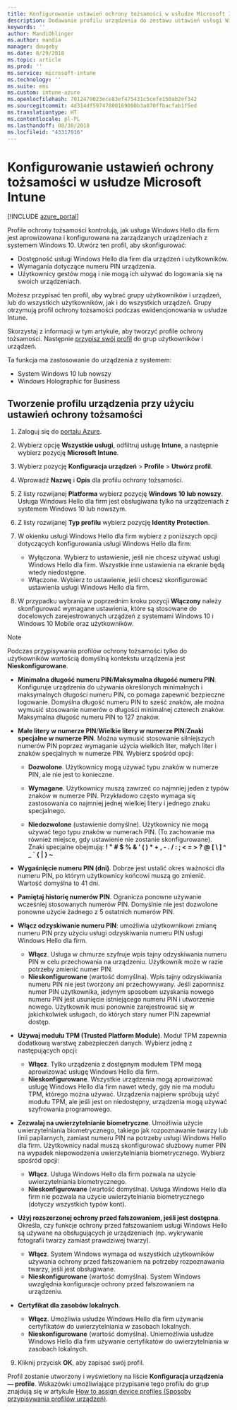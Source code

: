 ```yaml
---
title: Konfigurowanie ustawień ochrony tożsamości w usłudze Microsoft Intune — Azure | Microsoft Docs
description: Dodawanie profilu urządzenia do zestawu ustawień usługi Windows Hello dla firm na urządzeniach z systemem Windows 10 w usłudze Microsoft Intune
keywords: ''
author: MandiOhlinger
ms.author: mandia
manager: dougeby
ms.date: 8/29/2018
ms.topic: article
ms.prod: ''
ms.service: microsoft-intune
ms.technology: ''
ms.suite: ems
ms.custom: intune-azure
ms.openlocfilehash: 7012479023ece83ef475431c5cefe150ab2ef342
ms.sourcegitcommit: 4d314df59747800169090b3a870ffbacfab1f5ed
ms.translationtype: HT
ms.contentlocale: pl-PL
ms.lasthandoff: 08/30/2018
ms.locfileid: "43317916"
---
```

# <a name="configure-identity-protection-settings-in-microsoft-intune"></a>Konfigurowanie ustawień ochrony tożsamości w usłudze Microsoft Intune

[!INCLUDE [azure_portal](./includes/azure_portal.md)]

Profile ochrony tożsamości kontrolują, jak usługa Windows Hello dla firm jest aprowizowana i konfigurowana na zarządzanych urządzeniach z systemem Windows 10. Utwórz ten profil, aby skonfigurować:  
* Dostępność usługi Windows Hello dla firm dla urządzeń i użytkowników.
* Wymagania dotyczące numeru PIN urządzenia.
* Użytkownicy gestów mogą i nie mogą ich używać do logowania się na swoich urządzeniach.  

 Możesz przypisać ten profil, aby wybrać grupy użytkowników i urządzeń, lub do wszystkich użytkowników, jak i do wszystkich urządzeń. Grupy otrzymują profil ochrony tożsamości podczas ewidencjonowania w usłudze Intune.    

Skorzystaj z informacji w tym artykule, aby tworzyć profile ochrony tożsamości. Następnie [przypisz swój profil](device-profile-assign.md) do grup użytkowników i urządzeń.

Ta funkcja ma zastosowanie do urządzenia z systemem:  
- System Windows 10 lub nowszy
- Windows Holographic for Business  

## <a name="create-a-device-profile-with-identity-protection-settings"></a>Tworzenie profilu urządzenia przy użyciu ustawień ochrony tożsamości

1. Zaloguj się do [portalu Azure](https://portal.azure.com).
2. Wybierz opcję **Wszystkie usługi**, odfiltruj usługę **Intune**, a następnie wybierz pozycję **Microsoft Intune**.
3. Wybierz pozycję **Konfiguracja urządzeń** > **Profile** > **Utwórz profil**.
4. Wprowadź **Nazwę** i **Opis** dla profilu ochrony tożsamości.
5. Z listy rozwijanej **Platforma** wybierz pozycję **Windows 10 lub nowszy**. Usługa Windows Hello dla firm jest obsługiwana tylko na urządzeniach z systemem Windows 10 lub nowszym.
6. Z listy rozwijanej **Typ profilu** wybierz pozycję **Identity Protection**.
7. W okienku usługi Windows Hello dla firm wybierz z poniższych opcji dotyczących konfigurowania usługi Windows Hello dla firm:
    * Wyłączona. Wybierz to ustawienie, jeśli nie chcesz używać usługi Windows Hello dla firm. Wszystkie inne ustawienia na ekranie będą wtedy niedostępne.
    * Włączone. Wybierz to ustawienie, jeśli chcesz skonfigurować ustawienia usługi Windows Hello dla firm.  

8. W przypadku wybrania w poprzednim kroku pozycji **Włączony** należy skonfigurować wymagane ustawienia, które są stosowane do docelowych zarejestrowanych urządzeń z systemami Windows 10 i Windows 10 Mobile oraz użytkowników.

> [!NOTE]
> Podczas przypisywania profilów ochrony tożsamości tylko do użytkowników wartością domyślną kontekstu urządzenia jest **Nieskonfigurowane**.  

   - **Minimalna długość numeru PIN**/**Maksymalna długość numeru PIN**. Konfiguruje urządzenia do używania określonych minimalnych i maksymalnych długości numeru PIN, co pomaga zapewnić bezpieczne logowanie. Domyślna długość numeru PIN to sześć znaków, ale można wymusić stosowanie numerów o długości minimalnej czterech znaków. Maksymalna długość numeru PIN to 127 znaków.  

   - **Małe litery w numerze PIN**/**Wielkie litery w numerze PIN**/**Znaki specjalne w numerze PIN**. Można wymusić stosowanie silniejszych numerów PIN poprzez wymaganie użycia wielkich liter, małych liter i znaków specjalnych w numerze PIN. Wybierz spośród opcji:

     - **Dozwolone**. Użytkownicy mogą używać typu znaków w numerze PIN, ale nie jest to konieczne.

     - **Wymagane**. Użytkownicy muszą zawrzeć co najmniej jeden z typów znaków w numerze PIN. Przykładowo często wymaga się zastosowania co najmniej jednej wielkiej litery i jednego znaku specjalnego.

     - **Niedozwolone** (ustawienie domyślne). Użytkownicy nie mogą używać tego typu znaków w numerach PIN. (To zachowanie ma również miejsce, gdy ustawienie nie zostanie skonfigurowane).<br>Znaki specjalne obejmują: **! " # $ % &amp; ' ( ) &#42; + , - . / : ; &lt; = &gt; ? @ [ \ ] ^ _ &#96; { &#124; } ~**

   - **Wygaśnięcie numeru PIN (dni)**. Dobrze jest ustalić okres ważności dla numeru PIN, po którym użytkownicy końcowi muszą go zmienić. Wartość domyślna to 41 dni.

   - **Pamiętaj historię numerów PIN**. Ogranicza ponowne używanie wcześniej stosowanych numerów PIN. Domyślnie nie jest dozwolone ponowne użycie żadnego z 5 ostatnich numerów PIN.  
   - **Włącz odzyskiwanie numeru PIN**: umożliwia użytkownikowi zmianę numeru PIN przy użyciu usługi odzyskiwania numeru PIN usługi Windows Hello dla firm. 
       - **Włącz**. Usługa w chmurze szyfruje wpis tajny odzyskiwania numeru PIN w celu przechowania na urządzeniu. Użytkownik może w razie potrzeby zmienić numer PIN.  
       - **Nieskonfigurowane** (wartość domyślna). Wpis tajny odzyskiwania numeru PIN nie jest tworzony ani przechowywany. Jeśli zapomnisz numer PIN użytkownika, jedynym sposobem uzyskania nowego numeru PIN jest usunięcie istniejącego numeru PIN i utworzenie nowego. Użytkownik musi ponownie zarejestrować się w jakichkolwiek usługach, do których stary numer PIN zapewniał dostęp.  
   
   - **Używaj modułu TPM (Trusted Platform Module)**. Moduł TPM zapewnia dodatkową warstwę zabezpieczeń danych. Wybierz jedną z następujących opcji:  
     - **Włącz**. Tylko urządzenia z dostępnym modułem TPM mogą aprowizować usługę Windows Hello dla firm.
     - **Nieskonfigurowane**. Wszystkie urządzenia mogą aprowizować usługę Windows Hello dla firm nawet wtedy, gdy nie ma modułu TPM, którego można używać. Urządzenia najpierw spróbują użyć modułu TPM, ale jeśli jest on niedostępny, urządzenia mogą używać szyfrowania programowego.  

   - **Zezwalaj na uwierzytelnianie biometryczne**. Umożliwia użycie uwierzytelniania biometrycznego, takiego jak rozpoznawanie twarzy lub linii papilarnych, zamiast numeru PIN na potrzeby usługi Windows Hello dla firm. Użytkownicy nadal muszą skonfigurować służbowy numer PIN na wypadek niepowodzenia uwierzytelniania biometrycznego. Wybierz spośród opcji:

     - **Włącz**. Usługa Windows Hello dla firm pozwala na użycie uwierzytelniania biometrycznego.
     - **Nieskonfigurowane** (wartość domyślna). Usługa Windows Hello dla firm nie pozwala na użycie uwierzytelniania biometrycznego (dotyczy wszystkich typów kont).

   - **Użyj rozszerzonej ochrony przed fałszowaniem, jeśli jest dostępna**. Określa, czy funkcje ochrony przed fałszowaniem usługi Windows Hello są używane na obsługujących je urządzeniach (np. wykrywanie fotografii twarzy zamiast prawdziwej twarzy).
       - **Włącz**. System Windows wymaga od wszystkich użytkowników używania ochrony przed fałszowaniem na potrzeby rozpoznawania twarzy, jeśli jest obsługiwane.  
       - **Nieskonfigurowane** (wartość domyślna). System Windows uwzględnia konfiguracje ochrony przed fałszowaniem na urządzeniu.

   - **Certyfikat dla zasobów lokalnych**. 
       - **Włącz**. Umożliwia usłudze Windows Hello dla firm używanie certyfikatów do uwierzytelniania w zasobach lokalnych.
       - **Nieskonfigurowane** (wartość domyślna). Uniemożliwia usłudze Windows Hello dla firm używanie certyfikatów do uwierzytelniania w zasobach lokalnych.  
9. Kliknij przycisk **OK**, aby zapisać swój profil.  

Profil zostanie utworzony i wyświetlony na liście **Konfiguracja urządzenia — profile**. Wskazówki umożliwiające przypisanie tego profilu do grup znajdują się w artykule [How to assign device profiles (Sposoby przypisywania profilów urządzeń)](device-profile-assign.md).  

<!--  Removing image as part of design review; retaining source until we known the disposition.

## Example of device restriction settings

In this high-level example, you'll create a device restriction policy that blocks the use of the built-in camera app on Android devices.

![How to disable the camera on Android devices](./media/disable-android-camera.png)

-->
